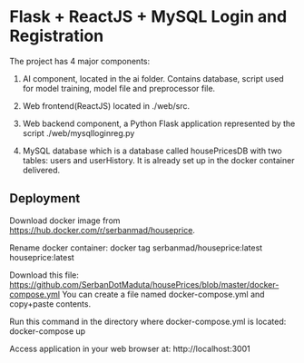 # Flask + ReactJS + MySQL Login and Registration
The project has 4 major components:
1.  AI component, located in the ai folder. 
    Contains database, script used for model training, model file and preprocessor file.

2.  Web frontend(ReactJS) located in ./web/src.

3.  Web backend component, a Python Flask application represented by the script ./web/mysqlloginreg.py

4.  MySQL database which is a database called housePricesDB with two tables: users and userHistory.
    It is already set up in the docker container delivered.

## Deployment
Download docker image from https://hub.docker.com/r/serbanmad/houseprice.

Rename docker container:
docker tag serbanmad/houseprice:latest houseprice:latest

Download this file:
https://github.com/SerbanDotMaduta/housePrices/blob/master/docker-compose.yml
You can create a file named docker-compose.yml and copy+paste contents.

Run this command in the directory where docker-compose.yml is located:
docker-compose up

Access application in your web browser at:
http://localhost:3001
